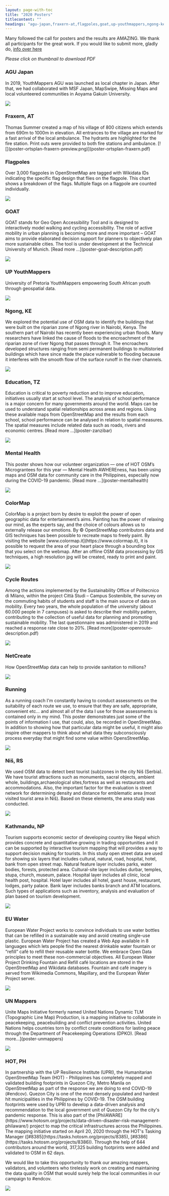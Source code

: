 ```yaml
---
layout: page-with-toc
title: "2020 Posters"
titlecontent: ""
headings: "agu-japan,fraxern-at,flagpoles,goat,up-youthmappers,ngong-kenya,tz,mental-health,colormap,cycle-routes,netcreate,running,nis,kathmandu,water,un-mappers,hotph"
---
```


Many followed the call for posters and the results are AMAZING. We thank all
participants for the great work. If you would like to submit more, gladly
do, [info over here](/calls/posters)

*Please click on thumbnail to download PDF*

<h3 id="agu-japan">AGU Japan</h3>
In 2019, YouthMappers AGU was launched as local chapter in Japan. After that, we had collaborated with MSF Japan, MapSwipe, Missing Maps and local volunteered communities in Aoyama Gakuin University. 

[![](poster-aoyama-gakuin-university-preview.png)](poster-aoyama-gakuin-university.pdf)

<h3 id="fraxern-at">Fraxern, AT</h3>
Thomas Summer created a map of his village of 800 citizens which extends from 690m to 1000m in elevation. All entrances to the village are marked for a fast arrival of the local ambulance. The hydrants are highlighted for the fire station. Print outs were provided to both fire stations and ambulance.
[![](poster-ortsplan-fraxern-preview.png)](poster-ortsplan-fraxern.pdf) 

<h3 id="flagpoles">Flagpoles</h3>
Over 3,000 flagpoles in OpenStreetMap are tagged with Wikidata IDs indicating the specific flag design that flies on the flagpole. This chart shows a breakdown of the flags. Multiple flags on a flagpole are counted individually. 

[![](poster-flagpoles-preview.png)](poster-flagpoles.pdf)

<h3 id="goat">GOAT</h3> GOAT stands for Geo Open Accessibility Tool and is designed to interactively model walking and cycling accessibility. The role of active mobility in urban planning is becoming more and more important – GOAT aims to provide elaborated decision support for planners to objectively plan more sustainable cities. The tool is under development at the Technical University of Munich. [Read more ...](poster-goat-description.pdf)

[![](poster-goat-preview.png)](poster-goat.pdf) 

<h3 id="up-youthmappers">UP YouthMappers</h3>
University of Pretoria YouthMappers empowering South African youth through geospatial data.  

[![](poster-tuks-preview.png)](poster-tuks.pdf) 

<h3 id="ngong-kenya">Ngong, KE</h3>We  explored the potential use of OSM data to identify the buildings that were built on the riparian zone of Ngong river in Nairobi, Kenya. The southern part of Nairobi has recently been experiencing urban floods. Many researchers have linked the cause of floods to the encroachment of the riparian zone of river Ngong that passes through it. The encroachers developed structures ranging from semi permanent buildings to multistoried buildings which have since made the place vulnerable to flooding because  it interferes with the smooth flow of the surface runoff in the river channels.

[![](poster-ngong-river-preview.png)](poster-ngong-river.pdf) 

<h3 id="tz">Education, TZ</h3>
Education is critical to poverty reduction and to improve education, initiatives usually start at school level. The analysis of school performance is a major concern for many governments around the world. Maps can be used to understand spatial relationships across areas and regions. Using these available maps from OpenStreetMap and the results from each school, school performance can be analysed in relation to spatial measures. The spatial measures include related data such as roads, rivers and economic centres. [Read more ...](poster-zanzibar)

[![](poster-zanzibar-preview.png)](poster-zanzibar.pdf) 

<h3 id="mental-health">Mental Health</h3>
This poster shows how our volunteer organization — one of HOT OSM’s Micrograntees for this year — Mental Health AWHEREness, has been using maps and OSM data for community care in the Philippines, especially now during the COVID-19 pandemic. [Read more ...](poster-mentalhealth)

[![](poster-mentalhealth-preview.png)](poster-mentalhealth.pdf)

<h3 id="colormap">ColorMap</h3>
ColorMap is a project born by desire to exploit the power of open geographic data for entertainment’s aims. Painting has the power of relaxing our mind, as the experts say, and the choice of colours allows us to externally release our emotions.
By © OpenStreetMap contributors data and GIS techniques has been possible to recreate maps to freely paint. By visiting the website [www.colormap.it](https://www.colormap.it), it is possible to request the area of  your heart place through a bounding box that you select on the webmap. After an offline OSM data processing by GIS techniques, a high resolution jpg will be created, ready to print and paint.

[![](poster-colormap-preview.png)](poster-colormap.pdf) 

<h3 id="cycle-routes">Cycle Routes</h3>
Among the actions implemented by the Sustainability Office of Politecnico di Milano, within the project Città Studi – Campus Sostenibile, the survey on the commuting habits of students and staff is the main source of data on mobility. Every two years, the whole population of the university (about 60.000 people in 7 campuses) is asked to describe their mobility pattern, contributing to the collection of useful data for planning and promoting sustainable mobility. The last questionnaire was administered in 2019 and reached a response rate close to 20%. [Read more](poster-openroute-description.pdf)

[![](poster-openroute-preview.png)](poster-openroute.pdf) 

<h3 id="netcreate">NetCreate</h3>
How OpenStreetMap data can help to provide sanitation to millions? 

[![](poster-netcreate-preview.png)](poster-netcreate.pdf) 

<h3 id="running">Running</h3>
As a running coach I'm constantly having to conduct assessments on the suitability of each route we use, to ensure that they are safe, appropriate, convenient etc... and almost all of the data I use for those assessments is contained only in my mind. This poster demonstrates just some of the points of information I use, that could, also, be recorded in OpenStreetMap. In addition to showing how that particular data might be useful, it might also inspire other mappers to think about what data they subconsciously process everyday that might find some value within OpensStreetMap.

[![](poster-running-preview.png)](poster-running.pdf) 

<h3 id="nis">Niš, RS</h3>
We used OSM data to detect best tourist (sub)zones in the city Niš (Serbia). We have tourist attractions such as monuments, sacral objects, ambient whole, buildings,archaeological sites,fortress as well as restaurants and accommodations. Also, the important factor for the evaluation is street network for determining density and distance for emblematic area (most visited tourist area in Niš). Based on these elements, the area study was conducted.

[![](poster-nis-serbia-preview.png)](poster-nis-serbia.pdf) 

<h3 id="kathmandu">Kathmandu, NP</h3>
Tourism supports economic sector of developing country like Nepal which provides concrete and quantitative growing in trading opportunities and it can be supported by interactive tourism mapping that will provides a way to support decision making for tourists. In this study open street data are used for showing six layers that includes cultural, natural, road, hospital, hotel, bank from open street map. Natural feature layer includes parks, water bodies, forests, protected area. Cultural-site layer includes durbar, temples, stupa, church, museum, palace. Hospital layer includes all clinic, local health post, hospital. Hotel layer includes all hotel, guest house, restaurant, lodges, party palace. Bank layer includes banks branch and ATM locations. Such types of applications such as inventory, analysis and evaluation of plan based on tourism development.
 
[![](poster-kathmandu-preview.png)](poster-kathmandu.pdf)

<h3 id="water">EU Water</h3>
European Water Project works to convince individuals to use water bottles that can be refilled in a sustainable way and avoid creating single-use plastic. European Water Project has created a Web App available in 8 languages which lets people find the nearest drinkable water fountain or “refill” café to refill their reusable water bottle. We embrace Open Data principles to meet these non-commercial objectives. All European Water Project Drinking Fountain and Refill café locations are stored in the OpenStreetMap and Wikidata databases. Fountain and café imagery is served from Wikimedia Commons, Mapillary, and the European Water Project server.

[![](poster-water-preview.png)](poster-water.pdf)

<h3 id="un-mappers">UN Mappers</h3>
Unite Maps Initiative formerly named United Nations Dynamic TLM (Topographic
Line Map) Production, is a mapping initiative to collaborate in peacekeeping,
peacebuilding and conflict prevention activities. United Nations helps countries
torn by conflict create conditions for lasting peace through the Department of
Peacekeeping Operations (DPKO). [Read more...](poster-unmappers)

[![](poster-unmappers-preview.png)](poster-unmappers.pdf)


<h3 id="hotph">HOT, PH</h3>
In partnership with the UP Resilience Institute (UPRI), the Humanitarian OpenStreetMap Team (HOT) - Philippines has completely mapped and validated building footprints in Quezon City, Metro Manila on OpenStreetMap as part of the response we are doing to end COVID-19 (#endcov). Quezon City is one of the most densely populated and hardest hit municipalities in the Philippines by COVID-19. The OSM building footprints were used by UPRI to develop a data-driven analysis and recommendation to the local government unit of Quezon City for the city's pandemic response. This is also part of the [PhilAWARE](https://www.hotosm.org/projects/data-driven-disaster-risk-management-philaware/) project to map the critical infrastructures across the Philippines. The mapping initiative started on April 20, 2020 through the HOT's Tasking Manager ([#8385](https://tasks.hotosm.org/projects/8385), [#8386](https://tasks.hotosm.org/projects/8386)). Through the help of 644 contributors around the world, 317,325 building footprints were added and validated to OSM in 62 days.

We would like to take this opportunity to thank our amazing mappers, validators, and volunteers who tirelessly work on creating and maintaining the data quality in OSM that would surely help the local communities in our campaign to #endcov.

[![](poster-hotph-preview.png)](poster-hotph.pdf)
